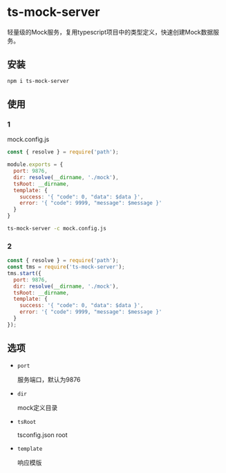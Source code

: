 # ts-mock-server

轻量级的Mock服务，复用typescript项目中的类型定义，快速创建Mock数据服务。

## 安装

```bash
npm i ts-mock-server
````

## 使用
### 1
mock.config.js
```javascript
const { resolve } = require('path');

module.exports = {
  port: 9876,
  dir: resolve(__dirname, './mock'),
  tsRoot: __dirname,
  template: {
    success: '{ "code": 0, "data": $data }',
    error: '{ "code": 9999, "message": $message }'
  }
}
```

```bash
ts-mock-server -c mock.config.js
```

### 2
```javascript
const { resolve } = require('path');
const tms = require('ts-mock-server');
tms.start({
  port: 9876,
  dir: resolve(__dirname, './mock'),
  tsRoot: __dirname,
  template: {
    success: '{ "code": 0, "data": $data }',
    error: '{ "code": 9999, "message": $message }'
  }
});
```

## 选项


+ `port`

  服务端口，默认为9876

+ `dir`

  mock定义目录

+ `tsRoot`

  tsconfig.json root

+ `template`

  响应模版

